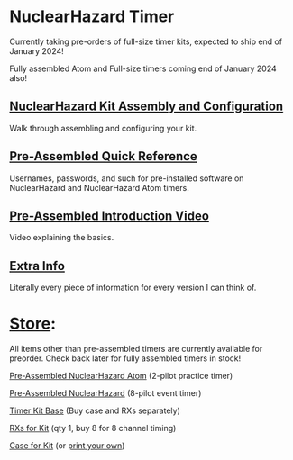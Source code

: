 # NuclearHazard Timer

Currently taking pre-orders of full-size timer kits, expected to ship end of January 2024!

Fully assembled Atom and Full-size timers coming end of January 2024 also!

## [NuclearHazard Kit Assembly and Configuration](kitsetup.md)
Walk through assembling and configuring your kit.

## [Pre-Assembled Quick Reference](quickreference.md)
Usernames, passwords, and such for pre-installed software on NuclearHazard and NuclearHazard Atom timers.

## [Pre-Assembled Introduction Video](https://youtu.be/Zz216BKYj9Y)
Video explaining the basics.

## [Extra Info](fullinfo.md)
Literally every piece of information for every version I can think of.

# [Store](https://nuclearquads.etsy.com):

All items other than pre-assembled timers are currently available for preorder. Check back later for fully assembled timers in stock!

[Pre-Assembled NuclearHazard Atom](https://www.etsy.com/listing/1590802322) (2-pilot practice timer)

[Pre-Assembled NuclearHazard](https://www.etsy.com/listing/1604979429) (8-pilot event timer)

[Timer Kit Base](https://nuclearquads.etsy.com/listing/1428199972/pre-order-nuclearhazard-rotorhazard?utm_source=Copy&utm_medium=ListingManager&utm_campaign=Share&utm_term=so.lmsm&share_time=1694027727530) (Buy case and RXs separately)

[RXs for Kit](https://nuclearquads.etsy.com/listing/1452495470/pre-order-rx5808-for-nuclearhazard-timer?utm_source=Copy&utm_medium=ListingManager&utm_campaign=Share&utm_term=so.lmsm&share_time=1694027785191) (qty 1, buy 8 for 8 channel timing)

[Case for Kit](https://nuclearquads.etsy.com/listing/1475957785/pre-order-case-for-nuclearhazard-timer?utm_source=Copy&utm_medium=ListingManager&utm_campaign=Share&utm_term=so.lmsm&share_time=1694027823010) (or [print your own](https://nuclearquads.github.io/setup.html#case-printing))